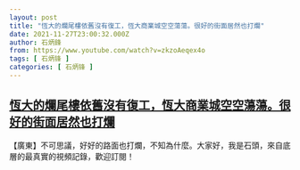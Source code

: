 ```yaml
---
layout: post
title: "恆大的爛尾樓依舊沒有復工，恆大商業城空空蕩蕩。很好的街面居然也打爛"
date: 2021-11-27T23:00:32.000Z
author: 石炳鋒
from: https://www.youtube.com/watch?v=zkzoAeqex4o
tags: [ 石炳锋 ]
categories: [ 石炳锋 ]
---
```

<!--1638054032000-->
[恆大的爛尾樓依舊沒有復工，恆大商業城空空蕩蕩。很好的街面居然也打爛](https://www.youtube.com/watch?v=zkzoAeqex4o)
------

<div>
【廣東】不可思議，好好的路面也打爛，不知為什麼。大家好，我是石頭，來自底層的最真實的視頻記錄，歡迎訂閱！
</div>
